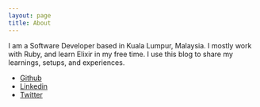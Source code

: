 ```yaml
---
layout: page
title: About
---
```


I am a Software Developer based in Kuala Lumpur, Malaysia. I mostly work with Ruby, and learn Elixir in my free time. I use this blog to share my learnings, setups, and experiences.

- [Github](https://github.com/hosseintoussi)
- [Linkedin](https://www.linkedin.com/in/hossein-lessan-toussi-a960976b)
- [Twitter](https://twitter.com/saeed_toussi)



